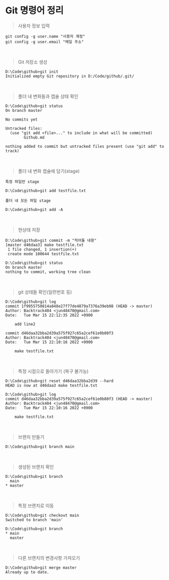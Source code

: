 # Git 명령어 정리

> 사용자 정보 입력

``` terminal
git config -g user.name "사용자 계정"
git config -g user.email "메일 주소"
```

&nbsp;

> Git 저장소 생성

``` terminal
D:\Code\github>git init 
Initialized empty Git repository in D:/Code/github/.git/
```

&nbsp;

> 폴더 내 변화들과 캡슐 상태 확인

``` terminal
D:\Code\github>git status 
On branch master

No commits yet

Untracked files:
  (use "git add <file>..." to include in what will be committed)
        Github.md

nothing added to commit but untracked files present (use "git add" to track)
```

&nbsp;

> 폴더 내 변화 캡슐에 담기(stage)

``` terminal
특정 파일만 stage

D:\Code\github>git add testfile.txt  

폴더 내 모든 파일 stage 

D:\Code\github>git add -A
```

&nbsp;

> 현상태 저장

``` terminal
D:\Code\github>git commit -m "적어둘 내용" 
[master d46daa3] make testfile.txt
 1 file changed, 1 insertion(+)
 create mode 100644 testfile.txt

D:\Code\github>git status
On branch master
nothing to commit, working tree clean

```

&nbsp;

> git 상태들 확인(일련번호 등)

``` terminal
D:\Code\github>git log
commit 1f9955750814a848e27f77de4879a7376a39eb08 (HEAD -> master)
Author: Backtrack404 <jun48470@gmail.com>
Date:   Tue Mar 15 22:12:35 2022 +0900

    add line2

commit d46daa32bba2d39a575f927c65a2cef61e0b80f3
Author: Backtrack404 <jun48470@gmail.com>
Date:   Tue Mar 15 22:10:16 2022 +0900

    make testfile.txt
```

&nbsp;

> 특정 시점으로 돌아가기 (복구 불가능)

``` terminal
D:\Code\github>git reset d46daa32bba2d39 --hard
HEAD is now at d46daa3 make testfile.txt

D:\Code\github>git log
commit d46daa32bba2d39a575f927c65a2cef61e0b80f3 (HEAD -> master)
Author: Backtrack404 <jun48470@gmail.com>
Date:   Tue Mar 15 22:10:16 2022 +0900

    make testfile.txt

```

&nbsp;

> 브랜치 만들기

``` terminal
D:\Code\github>git branch main

```

&nbsp;

> 생성된 브랜치 확인

``` terminal
D:\Code\github>git branch
  main
* master
```

&nbsp;

> 특정 브랜치로 이동

``` terminal
D:\Code\github>git checkout main
Switched to branch 'main'

D:\Code\github>git branch
* main
  master
```

&nbsp;

> 다른 브랜치의 변경사항 가져오기

``` terminal
D:\Code\github>git merge master
Already up to date.
```

&nbsp;

> 